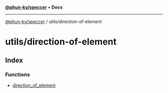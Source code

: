 [**@phun-ky/speccer**](../../README.md) • **Docs**

***

[@phun-ky/speccer](../../README.md) / utils/direction-of-element

# utils/direction-of-element

## Index

### Functions

- [direction\_of\_element](functions/direction_of_element.md)
